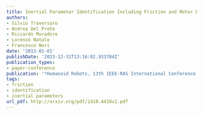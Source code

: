 ```yaml
---
title: Inertial Parameter Identification Including Friction and Motor Dynamics
authors:
- Silvio Traversaro
- Andrea Del Prete
- Riccardo Muradore
- Lorenzo Natale
- Francesco Nori
date: '2013-01-01'
publishDate: '2023-12-31T13:16:02.933784Z'
publication_types:
- paper-conference
publication: '*Humanoid Robots, 13th IEEE-RAS International Conference on*'
tags:
- friction
- identification
- inertial parameters
url_pdf: http://arxiv.org/pdf/1410.4410v1.pdf
---
```

